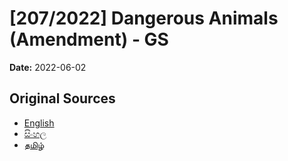 # [207/2022] Dangerous Animals (Amendment) - GS

**Date:** 2022-06-02

## Original Sources

- [English](https://documents.gov.lk/view/bills/2022/6/207-2022_E.pdf)
- [සිංහල](https://documents.gov.lk/view/bills/2022/6/207-2022_S.pdf)
- [தமிழ்](https://documents.gov.lk/view/bills/2022/6/207-2022_T.pdf)
